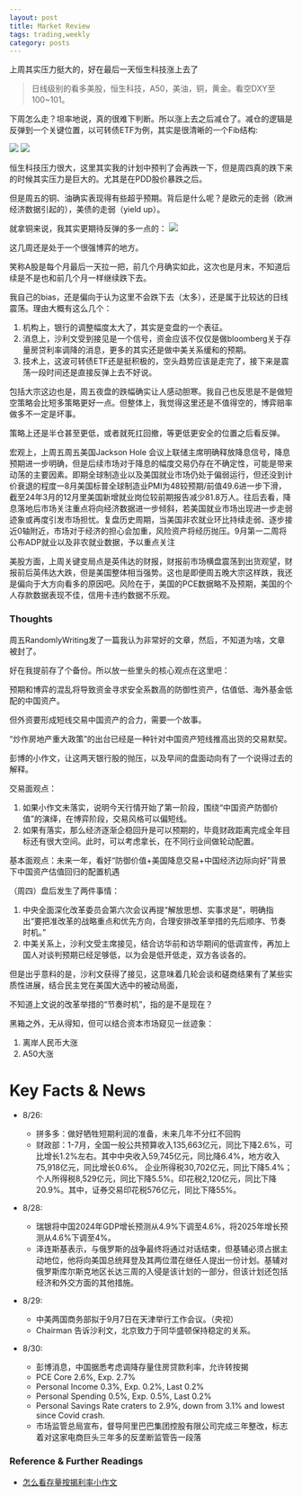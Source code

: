 ```yaml
---
layout: post
title: Market Review
tags: trading,weekly
category: posts
---
```


上周其实压力挺大的，好在最后一天恒生科技涨上去了
> 日线级别的看多美股，恒生科技，A50，美油，铜，黄金。看空DXY至100~101。

下周怎么走？坦率地说，真的很难下判断。所以涨上去之后减仓了。减仓的逻辑是反弹到一个关键位置，以可转债ETF为例，其实是很清晰的一个Fib结构:

![](https://crsando.github.io/images/2024-08-31/511380.jfif)
![](https://crsando.github.io/images/2024-08-31/hstech.jfif)

恒生科技压力很大，这里其实我的计划中预判了会再跌一下，但是周四真的跌下来的时候其实压力是巨大的。尤其是在PDD股价暴跌之后。

但是周五的铜、油确实表现得有些超乎预期。背后是什么呢？是欧元的走弱（欧洲经济数据引起的），美债的走弱（yield up）。

就拿铜来说，我其实更期待反弹的多一点的：
![](https://crsando.github.io/images/2024-08-31/copper.webp)

这几周还是处于一个很强博弈的地方。

笑称A股是每个月最后一天拉一把，前几个月确实如此，这次也是月末，不知道后续是不是也和前几个月一样继续跌下去。

我自己的bias，还是偏向于认为这里不会跌下去（太多），还是属于比较达的日线震荡。理由大概有这么几个：

1. 机构上，银行的调整幅度太大了，其实是变盘的一个表征。
2. 消息上，沙利文受到接见是一个信号，资金应该不仅仅是做bloomberg关于存量房贷利率调降的消息，更多的其实还是做中美关系缓和的预期。
3. 技术上，这波可转债ETF还是挺积极的，空头趋势应该是走完了，接下来是震荡一段时间还是直接反弹上去不好说。

包括大宗这边也是，周五夜盘的跌幅确实让人感动胆寒。我自己也反思是不是做短空策略会比短多策略更好一点。但整体上，我觉得这里还是不值得空的，博弈赔率做多不一定是坏事。

策略上还是半仓甚至更低，或者就死扛回撤，等更低更安全的位置之后看反弹。

宏观上，上周五周五美国Jackson Hole 会议上联储主席明确释放降息信号，降息预期进一步明确，但是后续市场对于降息的幅度交易仍存在不确定性，可能是带来动荡的主要因素。即期全球制造业以及美国就业市场仍处于偏弱运行，但还没到计价衰退的程度一8月美国标普全球制造业PMI为48较预期/前值49.6进一步下滑，截至24年3月的12月里美国新增就业岗位较前期报告减少81.8万人。往后去看，降息落地后市场关注重点将向经济数据进一步倾斜，若美国就业市场出现进一步走弱迹象或再度引发市场担忧。复盘历史周期，当美国非农就业环比持续走弱、逐步接近0轴附近，市场对于经济的担心会加重，风险资产将经历抛压。9月第一二周将公布ADP就业以及非农就业数据，予以重点关注

美股方面，上周关键变局点是英伟达的财报，财报前市场横盘震荡到出货观望，财报前后英伟达大跌，但是美国整体相当强势。这也是即便周五晚大宗这样跌，我还是偏向于大方向看多的原因吧。风险在于，美国的PCE数据略不及预期，美国的个人存款数据表现不佳，信用卡违约数据不乐观。

### Thoughts

周五RandomlyWriting发了一篇我认为非常好的文章，然后，不知道为啥，文章被封了。

好在我提前存了个备份。所以放一些里头的核心观点在这里吧：

预期和博弈的混乱将导致资金寻求安全系数高的防御性资产，估值低、海外基金低配的中国资产。

但外资要形成短线交易中国资产的合力，需要一个故事。

“炒作房地产重大政策”的出台已经是一种针对中国资产短线推高出货的交易默契。

彭博的小作文，让这两天银行股的抛压，以及早间的盘面动向有了一个说得过去的解释。

交易面观点：

1. 如果小作文未落实，说明今天行情开始了第一阶段，围绕“中国资产防御价值”的演绎，在博弈阶段，交易风格可以偏短线。
2. 如果有落实，那么经济逐渐企稳回升是可以预期的，毕竟财政距离完成全年目标还有很大空间。此时，可以考虑拿长，在不同行业间做轮动配置。

基本面观点：未来一年，看好“防御价值+美国降息交易+中国经济边际向好”背景下中国资产估值回归的配置机遇

（周四）盘后发生了两件事情：

1. 中央全面深化改革委员会第六次会议再提“解放思想、实事求是”，明确指出“要把准改革的战略重点和优先方向，合理安排改革举措的先后顺序、节奏时机。”
2. 中美关系上，沙利文受主席接见，结合访华前和访华期间的低调宣传，再加上国人对谈判预期已经足够低，以为会是低开低走，双方各谈各的。

但是出乎意料的是，沙利文获得了接见，这意味着几轮会谈和磋商结果有了某些实质性进展，结合民主党在美国大选中的被动局面，

不知道上文说的改革举措的“节奏时机”，指的是不是现在？

黑箱之外，无从得知，但可以结合资本市场窥见一丝迹象：

1. 离岸人民币大涨
2. A50大涨

# Key Facts & News

- 8/26:
    - 拼多多：做好牺牲短期利润的准备，未来几年不分红不回购
    - 财政部：1-7月，全国一般公共预算收入135,663亿元，同比下降2.6%，可比增长1.2%左右。其中中央收入59,745亿元，同比降6.4%，地方收入75,918亿元，同比增长0.6%。 企业所得税30,702亿元，同比下降5.4%； 个人所得税8,529亿元，同比下降5.5%。印花税2,120亿元，同比下降20.9%。其中，证券交易印花税576亿元，同比下降55%。 

- 8/28: 
    - 瑞银将中国2024年GDP增长预测从4.9%下调至4.6%，将2025年增长预测从4.6%下调至4%。
    - 泽连斯基表示，与俄罗斯的战争最终将通过对话结束，但基辅必须占据主动地位，他将向美国总统拜登及其两位潜在继任人提出一份计划。基辅对俄罗斯库尔斯克地区长达三周的入侵是该计划的一部分，但该计划还包括经济和外交方面的其他措施。
- 8/29: 
    - 中美两国商务部拟于9月7日在天津举行工作会议。（央视）
    - Chairman 告诉沙利文，北京致力于同华盛顿保持稳定的关系。
- 8/30: 
    - 彭博消息，中国据悉考虑调降存量住房贷款利率，允许转按揭
    - PCE Core 2.6%, Exp. 2.7%
    - Personal Income 0.3%, Exp. 0.2%, Last 0.2%
    - Personal Spending 0.5%, Exp. 0.5%, Last 0.2%
    - Personal Savings Rate craters to 2.9%, down from 3.1% and lowest since Covid crash.
    - 市场监管总局宣布，督导阿里巴巴集团控股有限公司完成三年整改，标志着对这家电商巨头三年多的反垄断监管告一段落


### Reference & Further Readings

- [怎么看存量按揭利率小作文](https://mp.weixin.qq.com/s/k2YqUP7fV7P-gMJjBQITjg)